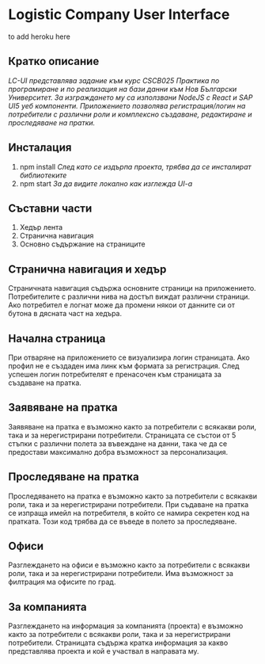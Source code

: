 
# Logistic Company User Interface 

to add heroku here

## Кратко описание 

*LC-UI представлява задание към курс CSCB025 Практика по програмиране и по реализация на бази данни към Нов Български Университет. За изграждането му са използвани NodeJS с React и SAP UI5 уеб компоненти. Приложението позволява регистрация/логин на потребители с различни роли и комплексно създаване, редактиране и проследяване на пратки.*

## Инсталация

1. npm install
    *След като се издърпа проекта, трябва да се инсталират библиотеките*
2. npm start
    *За да видите локално как изглежда UI-a* 
    
## Съставни части

1. Хедър лента
2. Странична навигация
3. Основно съдържание на страниците

## Странична навигация и хедър

Страничната навигация съдържа основните страници на приложението. Потребителите с различни нива на достъп виждат различни страници. 
Ако потребител е логнат може да промени някои от данните си от бутона в дясната част на хедъра. 

## Начална страница

При отваряне на приложението се визуализира логин страницата. Ако профил не е създаден има линк към формата за регистрация. След успешен логин потребителят е пренасочен към страницата за създаване на пратка. 

## Заявяване на пратка

Заявяване на пратка е възможно както за потребители с всякакви роли, така и за нерегистрирани потребители. Страницата се състои от 5 стъпки с различни полета за въвеждане на данни, така че да се предостави максимално добра възможност за персонализация.

## Проследяване на пратка

Проследяването на пратка е възможно както за потребители с всякакви роли, така и за нерегистрирани потребители. При съдаване на пратка се изпраща имейл на потребителя, в който се намира секретен код на пратката. Този код трябва да се въведе в полето за проследяване.

## Офиси

Разглеждането на офиси е възможно както за потребители с всякакви роли, така и за нерегистрирани потребители. Има възможност за филтрация ма офисите по град.

## За компанията

Разглеждането на информация за компанията (проекта) е възможно както за потребители с всякакви роли, така и за нерегистрирани потребители. Страницата съдържа кратка информация за какво представлява проекта и кой е участвал в направата му. 
